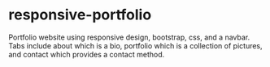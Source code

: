 # responsive-portfolio

Portfolio website using responsive design, bootstrap, css, and a navbar. Tabs include about which is a bio, portfolio which is a collection of pictures, and contact which provides a contact method. 

